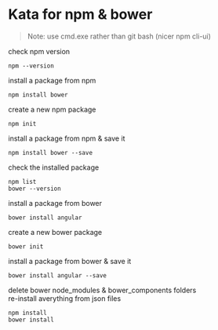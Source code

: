 # Kata for npm & bower

> Note: use cmd.exe rather than git bash (nicer npm cli-ui)

 
check npm version

	npm --version

install a package from npm

	npm install bower
	
create a new npm package

	npm init

install a package from npm & save it
 
	npm install bower --save

check the installed package

	npm list
	bower --version

install a package from bower

	bower install angular

create a new bower package

	bower init

install a package from bower & save it

	bower install angular --save
	
delete bower node_modules & bower_components folders  
re-install averything from json files
	
	npm install
	bower install

